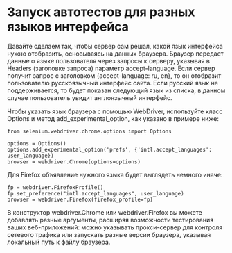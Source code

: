 # Запуск автотестов для разных языков интерфейса
Давайте сделаем так, чтобы сервер сам решал, какой язык интерфейса нужно отобразить, основываясь на данных браузера. Браузер передает данные о языке пользователя через запросы к серверу, указывая в Headers (заголовке запроса) параметр accept-language. Если сервер получит запрос с заголовком {accept-language: ru, en}, то он отобразит пользователю русскоязычный интерфейс сайта. Если русский язык не поддерживается, то будет показан следующий язык из списка, в данном случае пользователь увидит англоязычный интерфейс.

Чтобы указать язык браузера с помощью WebDriver, используйте класс Options и метод add_experimental_option, как указано в примере ниже:

    from selenium.webdriver.chrome.options import Options

    options = Options()
    options.add_experimental_option('prefs', {'intl.accept_languages': user_language})
    browser = webdriver.Chrome(options=options)

Для Firefox объявление нужного языка будет выглядеть немного иначе:

    fp = webdriver.FirefoxProfile()
    fp.set_preference("intl.accept_languages", user_language)
    browser = webdriver.Firefox(firefox_profile=fp)

В конструктор webdriver.Chrome или webdriver.Firefox вы можете добавлять разные аргументы, расширяя возможности тестирования ваших веб-приложений: можно указывать прокси-сервер для контроля сетевого трафика или запускать разные версии браузера, указывая локальный путь к файлу браузера.
